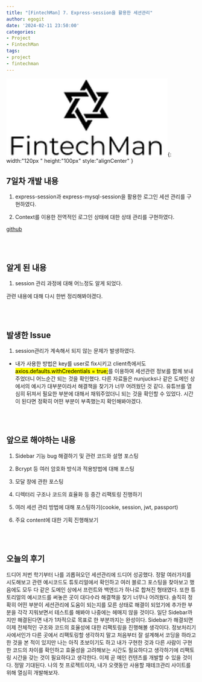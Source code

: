 ```yaml
---
title: "[FintechMan] 7. Express-session을 활용한 세션관리"
author: egogit
date: '2024-02-11 23:50:00'
categories:
- Project
- FintechMan
tags:
- project
- fintechman
---
```


![thumbnail](/assets/img/thumbnail/fintechman.png){:  width:"120px " height:"100px" style:"alignCenter" }


## 7일차 개발 내용

1. express-session과 express-mysql-session을 활용한 로그인 세션 관리를 구현하였다.

2. Context를 이용한 전역적인 로그인 상태에 대한 상태 관리를 구현하였다.

[github](https://github.com/egogit/FintechMan/commit/3133c5ae340aed24bf75e37aa56a71349abbed6b)

<br/><br/>
## 알게 된 내용

1. session 관리 과정에 대해 어느정도 알게 되었다.

관련 내용에 대해 다시 한번 정리해봐야겠다.


<br/><br/>
## 발생한 Issue

1. session관리가 계속해서 되지 않는 문제가 발생하였다.

- 내가 사용한 방법은 key를 user로 fix시키고 client측에서도 <mark>axios.defaults.withCredentials = true;</mark>를 이용하여 세션관련 정보를 함께 보내주었더니 어느순간 되는 것을 확인했다. 다른 자료들은 nunjucks나 같은 도메인 상에서의 예시가 대부분이라서 해결책을 찾기가 너무 어려웠던 것 같다. 유튜브를 열심히 뒤져서 필요한 부분에 대해서 채워주었더니 되는 것을 확인할 수 있었다. 시간이 된다면 정확히 어떤 부분이 부족했는지 확인해봐야겠다.

<br/><br/>
## 앞으로 해야하는 내용

1. Sidebar 기능 bug 해결하기 및 관련 코드와 설명 포스팅

2. Bcrypt 등 여러 암호화 방식과 적용방법에 대해 포스팅

3. 모달 창에 관한 포스팅

4. 디렉터리 구조나 코드의 효율화 등 중간 리팩토링 진행하기

5. 여러 세션 관리 방법에 대해 포스팅하기(cookie, session, jwt, passport)

6. 주요 content에 대한 기획 진행해보기

<br/><br/>
## 오늘의 후기

드디어 저번 학기부터 나를 괴롭혀오던 세션관리에 드디어 성공했다. 정말 여러가지를 시도해보고 관련 예시코드도 튜토리얼에서 확인하고 여러 블로그 포스팅을 찾아보고 했음에도 모두 다 같은 도메인 상에서 프런트와 백엔드가 하나로 합쳐진 형태였다. 또한 튜토리얼의 예시코드를 써놓은 곳이 대다수라 해결책을 찾기 너무나 어려웠다. 솔직히 정확히 어떤 부분이 세션관리에 도움이 되는지를 모른 상태로 해결이 되었기에 추가한 부분을 각각 지워보면서 테스트를 해봐야 나중에는 헤매지 않을 것이다. 일단 Sidebar까지만 해결된다면 내가 1차적으로 목표로 한 부분까지는 완성이다. Sidebar가 해결되면 이제 전체적인 구조와 코드의 효율성에 대한 리팩토링을 진행해볼 생각이다. 정보처리기사에서인가 다른 곳에서 리팩토링할 생각하지 말고 처음부터 잘 설계해서 코딩을 하라고 한 것을 본 적이 있지만 나는 아직 초보이기도 하고 내가 구현한 것과 다른 사람이 구현한 코드의 차이를 확인하고 효율성을 고려해보는 시간도 필요하다고 생각하기에 리팩토링 시간을 갖는 것이 필요하다고 생각한다. 이제 곧 메인 컨텐츠를 개발할 수 있을 것이다. 정말 기대된다. 나의 첫 프로젝트이자, 내가 오랫동안 사용할 재테크관리 사이트를 위해 열심히 개발해보자.